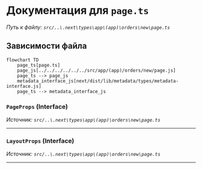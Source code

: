 # Документация для `page.ts`

*Путь к файлу: `src/..\.next\types\app\(app)\orders\new\page.ts`*

## Зависимости файла

```mermaid
flowchart TD
    page_ts[page.ts]
    page_js[../../../../../../src/app/(app)/orders/new/page.js]
    page_ts --> page_js
    metadata_interface_js[next/dist/lib/metadata/types/metadata-interface.js]
    page_ts --> metadata_interface_js
```

### `PageProps` (Interface)

*Источник: `src/..\.next\types\app\(app)\orders\new\page.ts`*

---
### `LayoutProps` (Interface)

*Источник: `src/..\.next\types\app\(app)\orders\new\page.ts`*

---
